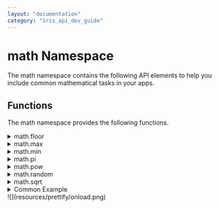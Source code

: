 ```yaml
---
layout: "documentation"
category: "iris_api_dev_guide"
---
```

                            


math Namespace
==============

The math namespace contains the following API elements to help you include common mathematical tasks in your apps.

Functions
---------

The math namespace provides the following functions.


<details close markdown="block"><summary>math.floor</summary>

This API converts a float value to an integer. The converted integer value is always the integer part of the specified float number (number before the decimal).

### Syntax
{% highlight VoltMx %}
Math.floor()
{% endhighlight %}
### Return Values

| Return Value | Description |
| --- | --- |
| integer \[Number\] | The return value is an integer |

### Example

{% highlight VoltMx %}
onclickfloor: function(){
  var a= this.view.tbxOperations.text;
  var b= Math.floor(a);
  alert("The converted value is " +b );
},
{% endhighlight %}

### Platform Availability

Available on all platforms.

* * *

</details>
<details close markdown="block"><summary>math.max</summary>

This API returns the maximum value among the arguments.

### Syntax
{% highlight VoltMx %}
Math.max(x,y)
{% endhighlight %}

### Return Values
  
| Return Value | Description |
| --- | --- |
| Maximum Value \[Number\] | The return value is the maximum value among all the arguments |

### Example

{% highlight VoltMx %}
onclickfloor: function(){
  var a= this.view.tbxOperations.text;
  var b= Math.floor(a);
  alert("The converted value is " +b );
},
{% endhighlight %}

### Platform Availability

Available on all platforms.

* * *

</details>
<details close markdown="block"><summary>math.min</summary>

This API returns the minimum value among the arguments.

### Syntax
{% highlight VoltMx %}
Math.min(x,y,x,...n)
{% endhighlight %}

### Return Values

| Return Value | Description |
| --- | --- |
| Minimum Value \[Number\] | The return value is the minimum value among all the arguments |

### Example

{% highlight VoltMx %} 
onclickmin: function(){
    var a=this.view.tbxNumber1.text;
    var b=this.view.tbxNumber2.text;
    var c=Math.min(a,b);
     alert("The minimum value is " +c); 
  },
{% endhighlight %}

### Platform Availability

Available on all platforms.

* * *

</details>
<details close markdown="block"><summary>math.pi</summary>

This API returns the value of pi.

> **_Note:_** _math.pi_ is not a function, but a property in math namespace.

### Syntax
{% highlight VoltMx %} 
Math.PI
{% endhighlight %}

### Input Parameters

None.

### Return Values

| Return Value | Description |
| --- | --- |
| value of pi \[Number\] | Value of pi is returned |

### Example

{% highlight VoltMx %}
onclickpi: function(){
  var pi= Math.PI;  
  alert("The pi value is " +pi );
},
{% endhighlight %}

### Platform Availability

Available on all platforms.

* * *

</details>
<details close markdown="block"><summary>math.pow</summary>

This API raises the first parameter to the power of the second parameter and returns the result.

### Syntax
{% highlight VoltMx %}
Math.pow(x,y)
{% endhighlight %}

### Return Values

| Return Value | Description |
| --- | --- |
| xy | Raises the first parameter to the power of the second parameter |

### Implementation Details

It is advisable to use the expression x^y as it is much faster when compared to this API.

### Example

{% highlight VoltMx %} 
onclickpow: function(){
  var a= this.view.tbxOperations.text;
  var b= Math.pow(a,2);  
  alert("The Squared value is " +b );
    },
{% endhighlight %}

### Platform Availability

Available on all platforms.

* * *

</details>
<details close markdown="block"><summary>math.random</summary>

This API generates pseudo-random numbers which are uniformly distributed. This API generates a real number between 0 and 1.

### Syntax

Math.random()

### Return Values

  
| Return Value | Description |
| --- | --- |
| pseudo-random number \[Number\] | A pseudo-random number between the value 0 and 1 is generated |

### Example

{% highlight VoltMx %}
onclickRandom: function(){
    var random= Math.random();
    alert("The random number is " +random);
  }
{% endhighlight %}

### Platform Availability

Available on all platforms.

* * *

</details>
<details close markdown="block"><summary>math.sqrt</summary>

This API returns the square root of the given number.

### Syntax

Math.sqrt()

### Return Values

| Return Value | Description |
| --- | --- |
| square root \[Number\] | The square root of the number is returned |
| nan (not a number) | This value is returned when the input parameter is a negative number |

### Example

{% highlight VoltMx %}
onclicksqrt: function(){
  var a= this.view.tbxOperations.text;
  var b= Math.sqrt(a);  
  alert("The square root value is " +b );
},
{% endhighlight %}

### Platform Availability

Available on all platforms.

* * *

</details>
<details close markdown="block"><summary>Common Example</summary>

{% highlight VoltMx %}
var ans = Math.max(10, 20);
var sqrt_num = Math.sqrt(4);
var round_off = Math.floor(2.3);
voltmx.print(Math.PI);
voltmx.print(Math.random);
voltmx.print(Math.pow(2, 3));
voltmx.print(Math.min(10, 20));
{% endhighlight %}

* * *
</details>
![](resources/prettify/onload.png)
